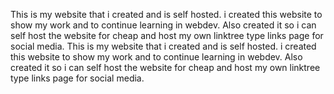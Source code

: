 This is my website that i created and is self hosted. i created this website to show my work and to continue learning in webdev. Also created it so i can self host the website for cheap and host my own linktree type links page for social media.
This is my website that i created and is self hosted. i created this website to show my work and to continue learning in webdev. Also created it so i can self host the website for cheap and host my own linktree type links page for social media.